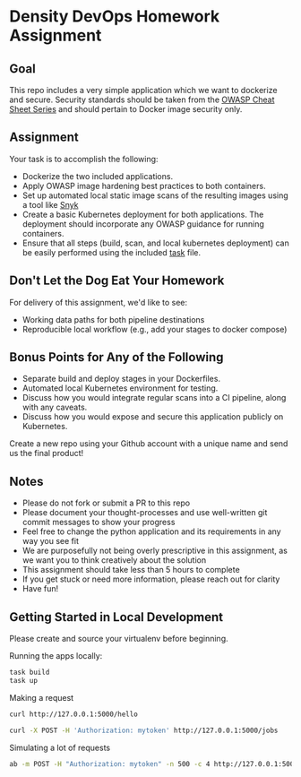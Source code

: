 # Density DevOps Homework Assignment

## Goal

This repo includes a very simple application which we want to dockerize and secure.  Security standards should be taken from the [OWASP Cheat Sheet Series](https://cheatsheetseries.owasp.org/index.html) and should pertain to Docker image security only.

## Assignment

Your task is to accomplish the following:

- Dockerize the two included applications.
- Apply OWASP image hardening best practices to both containers.
- Set up automated local static image scans of the resulting images using a tool like [Snyk](https://snyk.io/)
- Create a basic Kubernetes deployment for both applications.  The deployment should incorporate any OWASP guidance for running containers.
- Ensure that all steps (build, scan, and local kubernetes deployment) can be easily performed using the included [task](https://github.com/go-task/task) file.

## Don't Let the Dog Eat Your Homework

For delivery of this assignment, we'd like to see:

- Working data paths for both pipeline destinations
- Reproducible local workflow (e.g., add your stages to docker compose)

## Bonus Points for Any of the Following

- Separate build and deploy stages in your Dockerfiles.
- Automated local Kubernetes environment for testing.
- Discuss how you would integrate regular scans into a CI pipeline, along with any caveats.
- Discuss how you would expose and secure this application publicly on Kubernetes.

Create a new repo using your Github account with a unique name and send us the final product!


## Notes

- Please do not fork or submit a PR to this repo
- Please document your thought-processes and use well-written git commit messages to show your progress
- Feel free to change the python application and its requirements in any way you see fit
- We are purposefully not being overly prescriptive in this assignment, as we want you to think creatively about the solution
- This assignment should take less than 5 hours to complete
- If you get stuck or need more information, please reach out for clarity
- Have fun!

## Getting Started in Local Development

Please create and source your virtualenv before beginning. 

Running the apps locally:

```bash
task build
task up
```

Making a request

```bash
curl http://127.0.0.1:5000/hello

curl -X POST -H 'Authorization: mytoken' http://127.0.0.1:5000/jobs
```

Simulating a lot of requests

```bash
ab -m POST -H "Authorization: mytoken" -n 500 -c 4 http://127.0.0.1:5000/jobs
```
